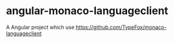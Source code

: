 # angular-monaco-languageclient
A Angular project which use https://github.com/TypeFox/monaco-languageclient
